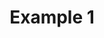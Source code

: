 ---
title: "Example 1"
description: "Example 1"
pubDate: "2024-02-01"
updateDate: "2024-02-01"
heroImage: "./assets/1.png"
shader: 
    src: "/volumetric/example1.frag"
---